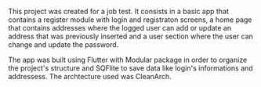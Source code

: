 This project was created for a job test. It consists in a basic app that contains a register module with login and registraton screens, a home page that contains addresses where the logged user can add or update an address that was previously inserted and a user section where the user can change and update the password.                

The app was built using Flutter with Modular package in order to organize the project's structure and SQFlite to save data like login's informations and addressess. The archtecture used was CleanArch.
